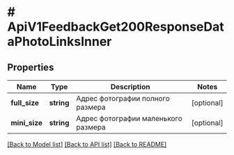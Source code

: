 # # ApiV1FeedbackGet200ResponseDataPhotoLinksInner

## Properties

Name | Type | Description | Notes
------------ | ------------- | ------------- | -------------
**full_size** | **string** | Адрес фотографии полного размера | [optional]
**mini_size** | **string** | Адрес фотографии маленького размера | [optional]

[[Back to Model list]](../../README.md#models) [[Back to API list]](../../README.md#endpoints) [[Back to README]](../../README.md)
